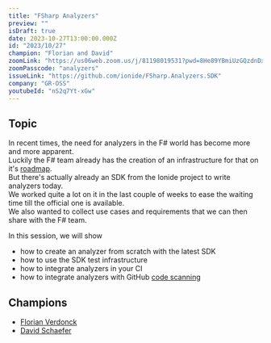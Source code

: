 ```yaml
---
title: "FSharp Analyzers"
preview: ""
isDraft: true
date: 2023-10-27T13:00:00.000Z
id: "2023/10/27"
champion: "Florian and David"
zoomLink: "https://us06web.zoom.us/j/81198019531?pwd=8He89YBmiUzGQzdnDxPWphac6JaRaQ.1"
zoomPasscode: "analyzers"
issueLink: "https://github.com/ionide/FSharp.Analyzers.SDK"
company: "GR-OSS"
youtubeId: "nS2q7Yt-xGw"
---
```


## Topic

In recent times, the need for analyzers in the F# world has become more and more apparent.  
Luckily the F# team already has the creation of an infrastructure for that on it's [roadmap](https://github.com/orgs/dotnet/projects/126/views/40?sliceBy%5Bvalue%5D=Analyzers+SDK).  
But there's actually already an SDK from the Ionide project to write analyzers today.  
We worked quite a lot on it in the last couple of weeks to ease the waiting time till the official one is available.  
We also wanted to collect use cases and requirements that we can then share with the F# team.

In this session, we will show

- how to create an analyzer from scratch with the latest SDK
- how to use the SDK test infrastructure
- how to integrate analyzers in your CI
- how to integrate analyzers with GitHub [code scanning](https://docs.github.com/en/code-security/code-scanning)

## Champions

- [Florian Verdonck](https://github.com/nojaf)
- [David Schaefer](https://github.com/dawedawe)
